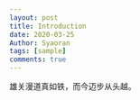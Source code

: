 ```yaml
---
layout: post
title: Introduction
date: 2020-03-25
Author: Syaoran
tags: [sample]
comments: true
---
```


雄关漫道真如铁，而今迈步从头越。